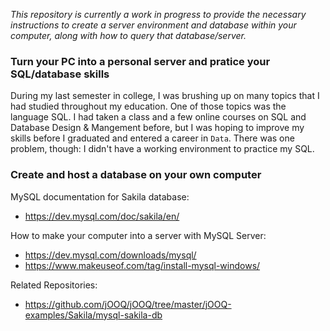 _This repository is currently a work in progress to provide the necessary instructions to create a server environment and database within your computer, along with how to query that database/server._

### Turn your PC into a personal server and pratice your SQL/database skills
During my last semester in college, I was brushing up on many topics that I had studied throughout my education. One of those topics was the language SQL. I had taken a class and a few online courses on SQL and Database Design & Mangement before, but I was hoping to improve my skills before I graduated and entered a career in ```Data```. There was one problem, though: I didn't have a working environment to practice my SQL.

### Create and host a database on your own computer
MySQL documentation for Sakila database: 
- https://dev.mysql.com/doc/sakila/en/

How to make your computer into a server with MySQL Server:
- https://dev.mysql.com/downloads/mysql/
- https://www.makeuseof.com/tag/install-mysql-windows/

Related Repositories: 
- https://github.com/jOOQ/jOOQ/tree/master/jOOQ-examples/Sakila/mysql-sakila-db
